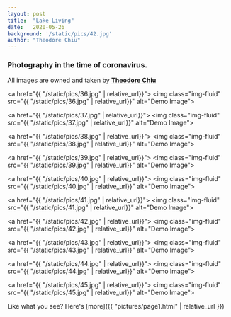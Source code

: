 ```yaml
---
layout: post
title:  "Lake Living"
date:   2020-05-26 
background: '/static/pics/42.jpg'
author: "Theodore Chiu"
---
```


### Photography in the time of coronavirus. 

All images are owned and taken by **[Theodore Chiu](/)**

<a href="{{ "/static/pics/36.jpg" | relative_url}}">
    <img class="img-fluid" src="{{ "/static/pics/36.jpg" | relative_url}}" alt="Demo Image">
</a>

<a href="{{ "/static/pics/37.jpg" | relative_url}}">
    <img class="img-fluid" src="{{ "/static/pics/37.jpg" | relative_url}}" alt="Demo Image">
</a>

<a href="{{ "/static/pics/38.jpg" | relative_url}}">
    <img class="img-fluid" src="{{ "/static/pics/38.jpg" | relative_url}}" alt="Demo Image">
</a>

<a href="{{ "/static/pics/39.jpg" | relative_url}}">
    <img class="img-fluid" src="{{ "/static/pics/39.jpg" | relative_url}}" alt="Demo Image">
</a>

<a href="{{ "/static/pics/40.jpg" | relative_url}}">
    <img class="img-fluid" src="{{ "/static/pics/40.jpg" | relative_url}}" alt="Demo Image">
</a>

<a href="{{ "/static/pics/41.jpg" | relative_url}}">
    <img class="img-fluid" src="{{ "/static/pics/41.jpg" | relative_url}}" alt="Demo Image">
</a>

<a href="{{ "/static/pics/42.jpg" | relative_url}}">
    <img class="img-fluid" src="{{ "/static/pics/42.jpg" | relative_url}}" alt="Demo Image">
</a>

<a href="{{ "/static/pics/43.jpg" | relative_url}}">
    <img class="img-fluid" src="{{ "/static/pics/43.jpg" | relative_url}}" alt="Demo Image">
</a>

<a href="{{ "/static/pics/44.jpg" | relative_url}}">
    <img class="img-fluid" src="{{ "/static/pics/44.jpg" | relative_url}}" alt="Demo Image">
</a>

<a href="{{ "/static/pics/45.jpg" | relative_url}}">
    <img class="img-fluid" src="{{ "/static/pics/45.jpg" | relative_url}}" alt="Demo Image">
</a>

Like what you see? Here's [more]({{ "pictures/page1.html" | relative_url }})

